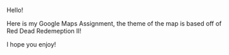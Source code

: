 Hello!

Here is my Google Maps Assignment, the theme of the map is based off of Red Dead Redemeption II!

I hope you enjoy!
